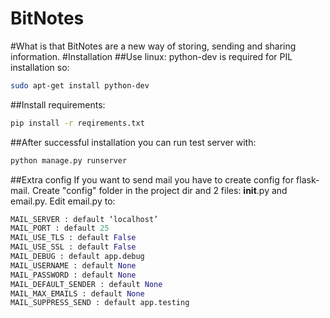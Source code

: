 BitNotes
========
#What is that
BitNotes are a new way of storing, sending and sharing information.
#Installation
##Use linux:
python-dev is required for PIL installation so:
```sh
sudo apt-get install python-dev
```

##Install requirements:
```sh
pip install -r reqirements.txt
```
##After successful installation you can run test server with:
```sh
python manage.py runserver
```
##Extra config
If you want to send mail you have to create config for flask-mail. Create "config" folder in the project dir and 2 files: __init__.py and email.py.
Edit email.py to:
```python
MAIL_SERVER : default ‘localhost’
MAIL_PORT : default 25
MAIL_USE_TLS : default False
MAIL_USE_SSL : default False
MAIL_DEBUG : default app.debug
MAIL_USERNAME : default None
MAIL_PASSWORD : default None
MAIL_DEFAULT_SENDER : default None
MAIL_MAX_EMAILS : default None
MAIL_SUPPRESS_SEND : default app.testing
```
